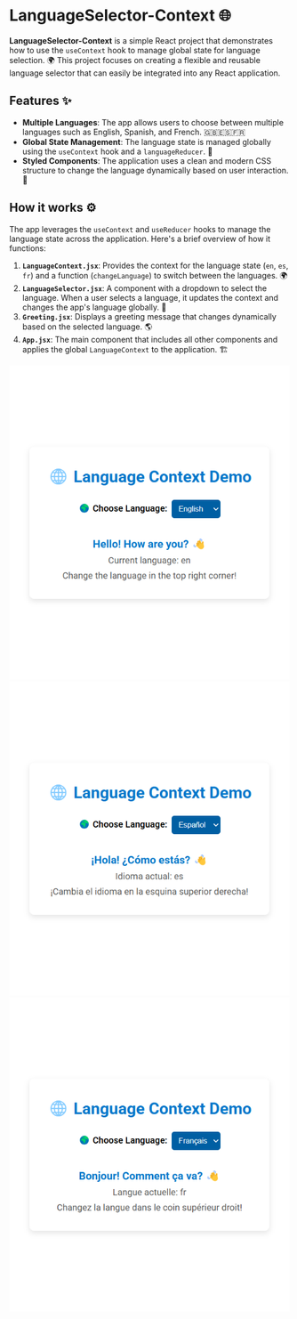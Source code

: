 # LanguageSelector-Context 🌐

**LanguageSelector-Context** is a simple React project that demonstrates how to use the `useContext` hook to manage global state for language selection. 🌍 This project focuses on creating a flexible and reusable language selector that can easily be integrated into any React application.

## Features ✨

- **Multiple Languages**: The app allows users to choose between multiple languages such as English, Spanish, and French. 🇬🇧🇪🇸🇫🇷
- **Global State Management**: The language state is managed globally using the `useContext` hook and a `languageReducer`. 🔄
- **Styled Components**: The application uses a clean and modern CSS structure to change the language dynamically based on user interaction. 🎨

## How it works ⚙️

The app leverages the `useContext` and `useReducer` hooks to manage the language state across the application. Here's a brief overview of how it functions:

1. **`LanguageContext.jsx`**: Provides the context for the language state (`en`, `es`, `fr`) and a function (`changeLanguage`) to switch between the languages. 🌍
2. **`LanguageSelector.jsx`**: A component with a dropdown to select the language. When a user selects a language, it updates the context and changes the app's language globally. 📝
3. **`Greeting.jsx`**: Displays a greeting message that changes dynamically based on the selected language. 🌎
4. **`App.jsx`**: The main component that includes all other components and applies the global `LanguageContext` to the application. 🏗️

<p align="center">
  <img src="./images/english.png" alt="English text" />

  <img src="./images/espanol.png" alt="Español text" />

  <img src="./images/frances.png" alt="Frances text" />
</p>
